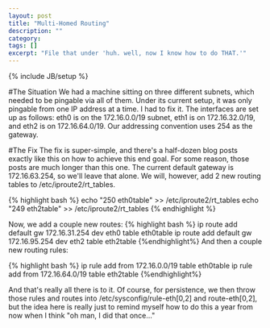 ```yaml
---
layout: post
title: "Multi-Homed Routing"
description: ""
category: 
tags: []
excerpt: "File that under 'huh. well, now I know how to do THAT.'"
---
```

{% include JB/setup %}

#The Situation
We had a machine sitting on three different subnets, which needed to be pingable via all of them. Under its current setup, it was only pingable from one IP address at a time. I had to fix it.
The interfaces are set up as follows: eth0 is on the 172.16.0.0/19 subnet, eth1 is on 172.16.32.0/19, and eth2 is on 172.16.64.0/19. Our addressing convention uses 254 as the gateway.

#The Fix
The fix is super-simple, and there's a half-dozen blog posts exactly like this on how to achieve this end goal. For some reason, those posts are much longer than this one.
The current default gateway is 172.16.63.254, so we'll leave that alone.
We will, however, add 2 new routing tables to /etc/iproute2/rt_tables.

{% highlight bash %}
echo "250	eth0table" >> /etc/iproute2/rt_tables
echo "249	eth2table" >> /etc/iproute2/rt_tables
{% endhighlight %}

Now, we add a couple new routes:
{% highlight bash %}
ip route add default gw 172.16.31.254 dev eth0 table eth0table
ip route add default gw 172.16.95.254 dev eth2 table eth2table
{%endhighlight%}
And then a couple new routing rules:

{% highlight bash %}
ip rule add from 172.16.0.0/19 table eth0table
ip rule add from 172.16.64.0/19 table eth2table
{%endhighlight%}

And that's really all there is to it. Of course, for persistence, we then throw those rules and routes into /etc/sysconfig/rule-eth[0,2] and route-eth[0,2], but the idea here is really just to remind myself how to do this a year from now when I think "oh man, I did that once..."
